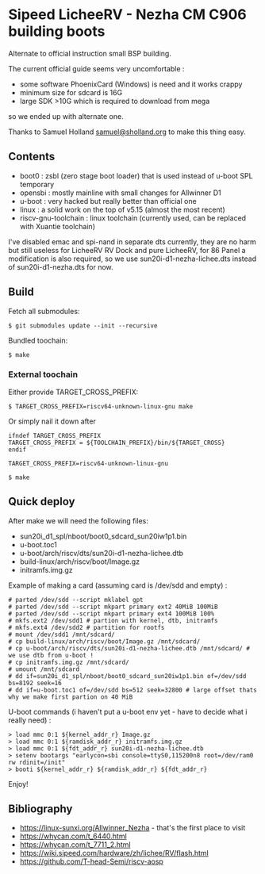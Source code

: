 # Sipeed LicheeRV - Nezha CM C906 building boots

Alternate to official instruction small BSP building.

The current official guide seems very uncomfortable : 

- some software PhoenixCard (Windows) is need and it works crappy
- minimum size for sdcard is 16G
- large SDK >10G which is required to download from mega

so we ended up with alternate one.

Thanks to Samuel Holland <samuel@sholland.org> to make this thing easy.

## Contents

- boot0 : zsbl (zero stage boot loader) that is used instead of u-boot SPL temporary
- opensbi : mostly mainline with small changes for Allwinner D1
- u-boot : very hacked but really better than official one
- linux : a solid work on the top of v5.15 (almost the most recent)
- riscv-gnu-toolchain : linux toolchain (currently used, can be replaced with Xuantie toolchain)

I've disabled emac and spi-nand in separate dts currently, they are no harm but still useless for 
LicheeRV RV Dock and pure LicheeRV, for 86 Panel a modification is also required, so we use
sun20i-d1-nezha-lichee.dts instead of sun20i-d1-nezha.dts for now.

## Build

Fetch all submodules:

```
$ git submodules update --init --recursive
```

Bundled toochain:
```
$ make
```

### External toochain

Either provide TARGET_CROSS_PREFIX:

```
$ TARGET_CROSS_PREFIX=riscv64-unknown-linux-gnu make
```

Or simply nail it down after 
```
ifndef TARGET_CROSS_PREFIX
TARGET_CROSS_PREFIX = ${TOOLCHAIN_PREFIX}/bin/${TARGET_CROSS}
endif

TARGET_CROSS_PREFIX=riscv64-unknown-linux-gnu

$ make
```

## Quick deploy

After make we will need the following files:

- sun20i_d1_spl/nboot/boot0_sdcard_sun20iw1p1.bin
- u-boot.toc1
- u-boot/arch/riscv/dts/sun20i-d1-nezha-lichee.dtb
- build-linux/arch/riscv/boot/Image.gz
- initramfs.img.gz

Example of making a card (assuming card is /dev/sdd and empty) :

```
# parted /dev/sdd --script mklabel gpt
# parted /dev/sdd --script mkpart primary ext2 40MiB 100MiB
# parted /dev/sdd --script mkpart primary ext4 100MiB 100%
# mkfs.ext2 /dev/sdd1 # partion with kernel, dtb, initramfs
# mkfs.ext4 /dev/sdd2 # partition for rootfs 
# mount /dev/sdd1 /mnt/sdcard/
# cp build-linux/arch/riscv/boot/Image.gz /mnt/sdcard/
# cp u-boot/arch/riscv/dts/sun20i-d1-nezha-lichee.dtb /mnt/sdcard/ # we use dtb from u-boot !
# cp initramfs.img.gz /mnt/sdcard/
# umount /mnt/sdcard
# dd if=sun20i_d1_spl/nboot/boot0_sdcard_sun20iw1p1.bin of=/dev/sdd bs=8192 seek=16
# dd if=u-boot.toc1 of=/dev/sdd bs=512 seek=32800 # large offset thats why we make first partion on 40 MiB
```

U-boot commands (i haven't put a u-boot env yet - have to decide what i really need) : 

```
> load mmc 0:1 ${kernel_addr_r} Image.gz
> load mmc 0:1 ${ramdisk_addr_r} initramfs.img.gz
> load mmc 0:1 ${fdt_addr_r} sun20i-d1-nezha-lichee.dtb
> setenv bootargs "earlycon=sbi console=ttyS0,115200n8 root=/dev/ram0 rw rdinit=/init"
> booti ${kernel_addr_r} ${ramdisk_addr_r} ${fdt_addr_r}
```

Enjoy!

## Bibliography

- https://linux-sunxi.org/Allwinner_Nezha - that's the first place to visit
- https://whycan.com/t_6440.html
- https://whycan.com/t_7711_2.html
- https://wiki.sipeed.com/hardware/zh/lichee/RV/flash.html
- https://github.com/T-head-Semi/riscv-aosp
